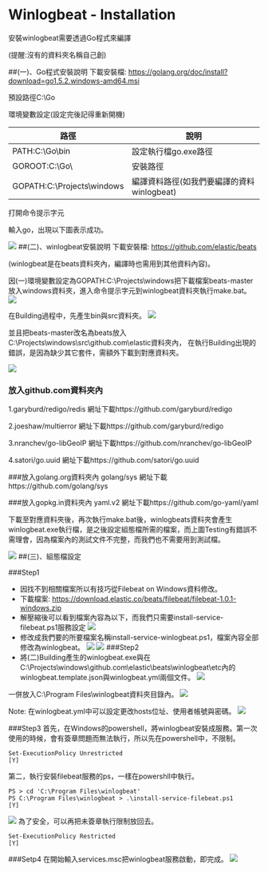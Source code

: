 # Winlogbeat - Installation

安裝winlogbeat需要透過Go程式來編譯

(提醒:沒有的資料夾名稱自己創)

##(一)、Go程式安裝說明
下載安裝檔: https://golang.org/doc/install?download=go1.5.2.windows-amd64.msi

預設路徑C:\Go

環境變數設定(設定完後記得重新開機)

| 路徑| 說明|
| -- | -- |
| PATH:C:\Go\bin | 設定執行檔go.exe路徑|
| GOROOT:C:\Go\ | 安裝路徑 |
| GOPATH:C:\Projects\windows | 編譯資料路徑(如我們要編譯的資料winlogbeat) |
打開命令提示字元

輸入go，出現以下圖表示成功。

![](winlogbeat01.jpg)
##(二)、winlogbeat安裝說明
下載安裝檔: https://github.com/elastic/beats

(winlogbeat是在beats資料夾內，編譯時也需用到其他資料內容)。

因(一)環境變數設定為GOPATH:C:\Projects\windows把下載檔案beats-master放入windows資料夾，進入命令提示字元到winlogbeat資料夾執行make.bat。
![](winlogbeat02.jpg)

在Building過程中，先產生bin與src資料夾。
![](winlogbeat03.jpg)

並且把beats-master改名為beats放入C:\Projects\windows\src\github.com\elastic資料夾內，
在執行Building出現的錯誤，是因為缺少其它套件，需額外下載到對應資料夾。

![](winlogbeat04.jpg)
### 放入github.com資料夾內

1.garyburd/redigo/redis
網址下載https://github.com/garyburd/redigo

2.joeshaw/multierror
網址下載https://github.com/garyburd/redigo

3.nranchev/go-libGeoIP
網址下載https://github.com/nranchev/go-libGeoIP

4.satori/go.uuid
網址下載https://github.com/satori/go.uuid

###放入golang.org資料夾內
golang/sys
網址下載https://github.com/golang/sys

###放入gopkg.in資料夾內
yaml.v2
網址下載https://github.com/go-yaml/yaml

下載至對應資料夾後，再次執行make.bat後，winlogbeats資料夾會產生
winlogbeat.exe執行檔，是之後設定組態檔所需的檔案，而上圖Testing有錯誤不需理會，因為檔案內的測試文件不完整，而我們也不需要用到測試檔。

![](winlogbeat05.jpg)
##(三)、組態檔設定

###Step1
* 因找不到相關檔案所以有技巧從Filebeat on Windows資料修改。
* 下載檔案: https://download.elastic.co/beats/filebeat/filebeat-1.0.1-windows.zip
* 解壓縮後可以看到檔案內容為以下，而我們只需要install-service-filebeat.ps1服務設定
![](winlogbeat06.jpg)
* 修改成我們要的所要檔案名稱install-service-winlogbeat.ps1，檔案內容全部修改為winlogbeat。
![](winlogbeat07.jpg)
![](winlogbeat08.jpg)
###Step2
* 將(二)Building產生的winlogbeat.exe與在C:\Projects\windows\github.com\elastic\beats\winlogbeat\etc內的winlogbeat.template.json與winlogbeat.yml兩個文件。
![](winlogbeat09.jpg)

一併放入C:\Program Files\winlogbeat資料夾目錄內。
![](winlogbeat10.jpg)

Note:
在winlogbeat.yml中可以設定更改hosts位址、使用者帳號與密碼。
![](winlogbeat11.jpg)

###Step3
首先，在Windows的powershell，將winlogbeat安裝成服務。第一次使用的時候，會有簽章問題而無法執行，所以先在powershell中，不限制。
```
Set-ExecutionPolicy Unrestricted
[Y]
```
第二，執行安裝filebeat服務的ps，一樣在powershll中執行。
```
PS > cd 'C:\Program Files\winlogbeat'
PS C:\Program Files\winlogbeat > .\install-service-filebeat.ps1
[Y]
```
![](winlogbeat12.jpg)
為了安全，可以再把未簽章執行限制放回去。
```
Set-ExecutionPolicy Restricted
[Y]
```
###Setp4
在開始輸入services.msc把winlogbeat服務啟動，即完成。
![](winlogbeat13.jpg)
